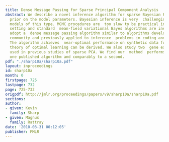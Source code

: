 ```yaml
---
title: Dense Message Passing for Sparse Principal Component Analysis
abstract: We describe a novel inference algorithm for sparse Bayesian PCA with a  zero-norm
  prior on the model parameters. Bayesian inference is very  challenging in probabilistic
  models of this type. MCMC procedures are  too slow to be practical in a very high-dimensional
  setting and standard  mean-field variational Bayes algorithms are ineffective.  We
  adopt a  dense message passing algorithm similar to algorithms developed in the  statistical  physics
  community and previously applied to inference  problems in coding and sparse classification.
  The algorithm achieves  near-optimal performance on synthetic data for which a statistical  mechanics
  theory of optimal learning can be derived. We also study two  gene expression datasets
  used in previous studies of sparse PCA. We find our  method  performs better than
  one published algorithm and comparably to a second.
pdf: "./sharp10a/sharp10a.pdf"
layout: inproceedings
id: sharp10a
month: 0
firstpage: 725
lastpage: 732
page: 725-732
origpdf: http://jmlr.org/proceedings/papers/v9/sharp10a/sharp10a.pdf
sections: 
author:
- given: Kevin
  family: Sharp
- given: Magnus
  family: Rattray
date: '2010-03-31 00:12:05'
publisher: PMLR
---
```

